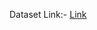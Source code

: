 Dataset Link:-
<a href="https://www.kaggle.com/datasets/arbethi/diabetic-retinopathy-level-detection?select=preprocessed+dataset">Link</a>

